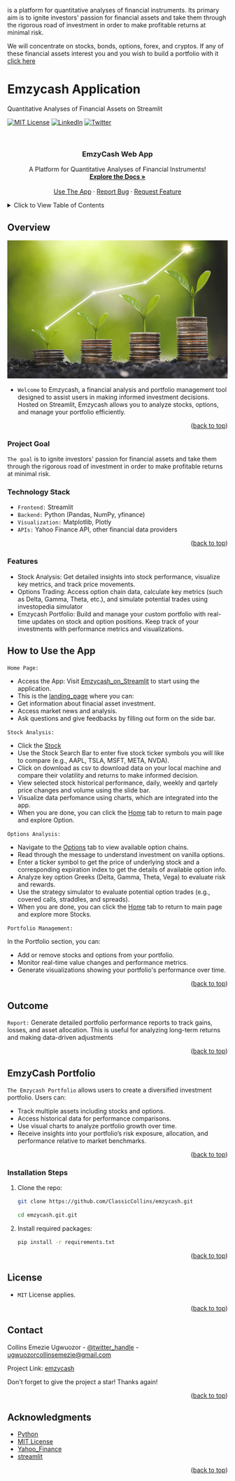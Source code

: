 is a platform for quantitative analyses of financial instruments.
Its primary aim is to ignite investors' passion for financial assets and take them through the rigorous road of investment
in order to make profitable returns at minimal risk.
 
We will concentrate on stocks, bonds, options, forex, and cryptos. 
If any of these financial assets interest you and you wish to build a portfolio with it 
[click here](https://emzycash.streamlitapp.com/ "EmzyCash")
# Emzycash Application 
Quantitative Analyses of Financial Assets on Streamlit 
<!-- Improved compatibility of back to top link: See: https://github.com/ClassicCollins/emzycash/back2top -->
<a id="readme-top"></a>
<!--
*** Thanks for checking out diabetes-prediction-app project. 
*** Thanks for checking out my project!
-->



<!-- PROJECT SHIELDS -->
<!--
*** I'm using markdown "reference style" links for readability.
*** Reference links are enclosed in brackets [ ] instead of parentheses ( ).
*** See the bottom of this document for the declaration of the reference variables
*** for stars-url, forks-url, etc.
*** https://www.markdownguide.org/basic-syntax/#reference-style-links 
-->
[![MIT License][license-shield]][license-url]
[![LinkedIn][linkedin-shield]][linkedin-url]
[![Twitter][twitter-shield]][twitter-url]

<!-- PROJECT LOGO -->
<br />
<div align="center">
  
  </a>

<h3 align="center">EmzyCash Web App</h3>

  <p align="center">
    A Platform for Quantitative Analyses of Financial Instruments!
    <br />
    <a href="https://github.com/ClassicCollins/emzycash"><strong>Explore the Docs »</strong></a>
    <br />
    <br />
    <a href="https://emzycash.streamlitapp.com">Use The App</a>
    ·
    <a href="https://github.com/ClassicCollins/structural-vs-predictive-models/blob/classic/.github/ISSUE_TEMPLATE/bug-report---.md">Report Bug</a>
    ·
    <a href="https://github.com/ClassicCollins/structural-vs-predictive-models/blob/classic/.github/ISSUE_TEMPLATE/feature-request-form---.md">Request Feature</a>
  </p>
</div>


<!-- TABLE OF CONTENTS -->
<details>
  <summary>Click to View Table of Contents</summary>
  <ol>
    <li>
      <a href="#overview">Overview</a>
      <ul>
        <li><a href="#project-Goal">Project Goal</a></li>
        <li><a href="#technology-stack">Technology Stack</a></li>
        <li><a href="#features">Features</a></li>
        <li><a href="#how-to-use-the-app">How to Use the App</a></li>
        <li><a href="#outcome">Outcome</a></li>
      </ul>
    </li>
    <li>
      <a href="#emzycash-portfolio">EmzyCash Portfolio</a>
      <ul>
        <li><a href="#installation-steps">Installation Steps</a></li>
      </ul>
    </li>
    <li><a href="#license">License</a></li>
    <li><a href="#contact">Contact</a></li>
    <li><a href="#acknowledgments">Acknowledgments</a></li>
  </ol>
</details>



<!-- ABOUT THE PROJECT -->
## Overview

[![Product Name Screen Shot][product-screenshot]](https://emzycash.streamlitapp.com)

* `Welcome` to Emzycash, a financial analysis and portfolio management tool designed to assist users in making informed investment decisions. Hosted on Streamlit, Emzycash allows you to analyze stocks, options, and manage your portfolio efficiently.

<p align="right">(<a href="#readme-top">back to top</a>)</p>

### Project Goal
`The goal` is to ignite investors' passion for financial assets and take them through the rigorous road of investment
in order to make profitable returns at minimal risk.

### Technology Stack
* `Frontend:` Streamlit
* `Backend:` Python (Pandas, NumPy, yfinance)
* `Visualization:` Matplotlib, Plotly
* `APIs:` Yahoo Finance API, other financial data providers

<p align="right">(<a href="#readme-top">back to top</a>)</p>

<!-- FEATURES -->
### Features
* Stock Analysis: Get detailed insights into stock performance, visualize key metrics, and track price movements.
* Options Trading: Access option chain data, calculate key metrics (such as Delta, Gamma, Theta, etc.), and simulate potential trades using investopedia simulator
* Emzycash Portfolio: Build and manage your custom portfolio with real-time updates on stock and option positions. Keep track of your investments with performance metrics and visualizations.

<!-- HOW TO USE THE APP -->
## How to Use the App
`Home Page:` 
* Access the App: Visit [Emzycash_on_Streamlit](https://emzycash.streamlitapp.com) to start using the application.
* This is the [landing_page](https://emzycash.streamlitapp.com) where you can:
* Get information about finacial asset investment.
* Access market news and analysis.
* Ask questions and give feedbacks by filling out form on the side bar.
  
`Stock Analysis:`
* Click the [Stock](https://emzycash-nyvg8uaq5pv4wei9xeyjvp.streamlit.app/)
* Use the Stock Search Bar to enter five stock ticker symbols you will like to compare (e.g., AAPL, TSLA, MSFT, META, NVDA).
* Click on download as csv to download data on your local machine and compare their volatility and returns to make informed decision.
* View selected stock historical performance, daily, weekly and qartely price changes and volume using the slide bar.
* Visualize data perfomance using charts, which are integrated into the app.
* When you are done, you can click the [Home](https://emzycash.streamlitapp.com) tab to return to main page and explore Option.

`Options Analysis:`
* Navigate to the [Options](https://classiccollins-emzycash-options-python-projects-dggc9k.streamlit.app) tab to view available option chains.
* Read through the message to understand investment on vanilla options.
* Enter a ticker symbol to get the price of underlying stock and a corresponding expiration index to get the details of available option info.
* Analyze key option Greeks (Delta, Gamma, Theta, Vega) to evaluate risk and rewards.
* Use the strategy simulator to evaluate potential option trades (e.g., covered calls, straddles, and spreads).
* When you are done, you can click the [Home](https://emzycash.streamlitapp.com) tab to return to main page and explore more Stocks.

`Portfolio Management:`

In the Portfolio section, you can:
* Add or remove stocks and options from your portfolio.
* Monitor real-time value changes and performance metrics.
* Generate visualizations showing your portfolio's performance over time.

<p align="right">(<a href="#readme-top">back to top</a>)</p>

<!-- OUTCOME -->
## Outcome
`Report:` Generate detailed portfolio performance reports to track gains, losses, and asset allocation. This is useful for analyzing long-term returns and making data-driven adjustments

<p align="right">(<a href="#readme-top">back to top</a>)</p>

<!-- EMZYCASH PORTFOLIO -->
## EmzyCash Portfolio
`The Emzycash Portfolio` allows users to create a diversified investment portfolio. Users can:
* Track multiple assets including stocks and options.
* Access historical data for performance comparisons.
* Use visual charts to analyze portfolio growth over time.
* Receive insights into your portfolio’s risk exposure, allocation, and performance relative to market benchmarks.

<p align="right">(<a href="#readme-top">back to top</a>)</p>

### Installation Steps

1. Clone the repo:
   ```sh
   git clone https://github.com/ClassicCollins/emzycash.git
   ```
   ```sh
   cd emzycash.git.git
   ```
2. Install required packages:
   ```sh
   pip install -r requirements.txt
   ```
<p align="right">(<a href="#readme-top">back to top</a>)</p>

<!-- LICENCE -->
## License
* `MIT` License applies.
  
<p align="right">(<a href="#readme-top">back to top</a>)</p>

<!-- CONTACT -->
## Contact

Collins Emezie Ugwuozor - [@twitter_handle](https://x.com/ClassicCollins2) - ugwuozorcollinsemezie@gmail.com

Project Link: [emzycash](https://www.datascienceportfol.io/collinsugwuozor/projects/1)

Don't forget to give the project a star! Thanks again!

<p align="right">(<a href="#readme-top">back to top</a>)</p>


<!-- ACKNOWLEDGMENTS -->
## Acknowledgments

* [Python](https://www.python.org)
* [MIT License](https://opensource.org/license/mit)
* [Yahoo_Finance](https://finance.yahoo.com)
* [streamlit](https://share.streamlit.io)

<p align="right">(<a href="#readme-top">back to top</a>)</p>


<!-- MARKDOWN LINKS & IMAGES -->
<!-- https://www.markdownguide.org/basic-syntax/#reference-style-links -->
[twitter-shield]: https://img.shields.io/badge/-Twitter-black.svg?style=for-the-badge&logo=x&colorB=555
[twitter-url]: https://x.com/ClassicCollins2
[issues-shield]: https://img.shields.io/github/issues/ClassicCollins/structural-vs-predictive-models.svg?style=for-the-badge
[issues-url]: https://github.com/ClassicCollins/structural-vs-predictive-models/issues
[license-shield]: https://img.shields.io/github/license/ClassicCollins/structural-vs-predictive-models.svg?style=for-the-badge
[license-url]: https://github.com/ClassicCollins/structural-vs-predictive-models/blob/master/LICENSE
[linkedin-shield]: https://img.shields.io/badge/-LinkedIn-white.svg?style=for-the-badge&logo=linkedin&colorB=blue
[linkedin-url]: https://linkedin.com/in/collins-ugwuozor
[product-screenshot]: image/screenshot.png

